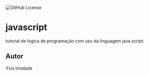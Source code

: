 ![GitHub License](https://img.shields.io/github/license/yvistrindade/javascript?style=plastic)

# javascript
tutorial de lógica de programação com uso da linguagem java script.
## Autor
Yvis trindade
